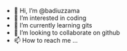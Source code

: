 - 👋 Hi, I’m @badiuzzama
- 👀 I’m interested in coding
- 🌱 I’m currently learning gits
- 💞️ I’m looking to collaborate on github
- 📫 How to reach me ...

<!---
badiuzzama/badiuzzama is a ✨ special ✨ repository because its `README.md` (this file) appears on your GitHub profile.
You can click the Preview link to take a look at your changes.
--->
